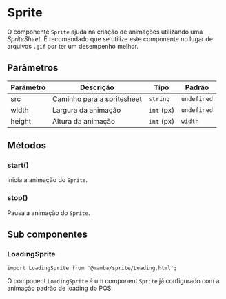 # Sprite

O componente `Sprite` ajuda na criação de animações utilizando uma *SpriteSheet*. É recomendado que se utilize este componente no lugar de arquivos `.gif` por ter um desempenho melhor.

<!-- @example ./example/Example.html -->

## Parâmetros

| Parâmetro   | Descrição                         | Tipo               | Padrão        |
|-------------|-----------------------------------|--------------------|---------------|
| src         | Caminho para a spritesheet       | `string`            | `undefined`   |
| width       | Largura da animação              | `int` (px)          | `undefined`   |
| height      | Altura da animação               | `int` (px)          | `width`       |

## Métodos

### start()

Inicia a animação do `Sprite`.

### stop()

Pausa a animação do `Sprite`.

## Sub componentes

### LoadingSprite

`import LoadingSprite from '@mamba/sprite/Loading.html';`

O component `LoadingSprite` é um component `Sprite` já configurado com a animação padrão de loading do POS.
